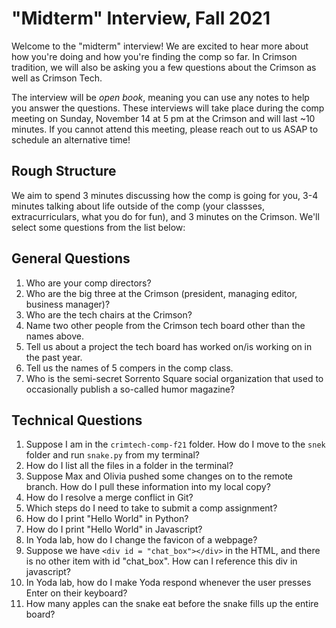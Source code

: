 # "Midterm" Interview, Fall 2021
Welcome to the "midterm" interview! We are excited to hear more about how you're doing and how you're finding the comp so far. In Crimson tradition, we will also be asking you a few questions about the Crimson as well as Crimson Tech.

The interview will be _open book_, meaning you can use any notes to help you answer the questions. These interviews will take place during the comp meeting on Sunday, November 14 at 5 pm at the Crimson and will last ~10 minutes. If you cannot attend this meeting, please reach out to us ASAP to schedule an alternative time!

## Rough Structure
We aim to spend 3 minutes discussing how the comp is going for you, 3-4 minutes talking about life outside of the comp (your classses, extracurriculars, what you do for fun), and 3 minutes on the Crimson. We'll select some questions from the list below:

## General Questions
1. Who are your comp directors?
2. Who are the big three at the Crimson (president, managing editor, business manager)?
3. Who are the tech chairs at the Crimson?
4. Name two other people from the Crimson tech board other than the names above.
5. Tell us about a project the tech board has worked on/is working on in the past year.
6. Tell us the names of 5 compers in the comp class.
7. Who is the semi-secret Sorrento Square social organization that used to occasionally publish a so-called humor magazine?

## Technical Questions
1. Suppose I am in the `crimtech-comp-f21` folder. How do I move to the `snek` folder and run `snake.py` from my terminal?
2. How do I list all the files in a folder in the terminal?
3. Suppose Max and Olivia pushed some changes on to the remote branch. How do I pull these information into my local copy?
4. How do I resolve a merge conflict in Git?
5. Which steps do I need to take to submit a comp assignment?
6. How do I print "Hello World" in Python?
7. How do I print "Hello World" in Javascript?
8. In Yoda lab, how do I change the favicon of a webpage?
9. Suppose we have `<div id = "chat_box"></div>` in the HTML, and there is no other item with id "chat_box". How can I reference this div in javascript?
10. In Yoda lab, how do I make Yoda respond whenever the user presses Enter on their keyboard?
11. How many apples can the snake eat before the snake fills up the entire board?